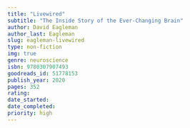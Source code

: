 ```yaml
---
title: "Livewired"
subtitle: "The Inside Story of the Ever-Changing Brain"
author: David Eagleman
author_last: Eagleman
slug: eagleman-livewired
type: non-fiction
img: true
genre: neuroscience
isbn: 9780307907493
goodreads_id: 51778153
publish_year: 2020
pages: 352
rating: 
date_started:
date_completed:
priority: high
---
```

